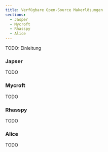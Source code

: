 ```yaml
---
title: Verfügbare Open-Source Makerlösungen
sections:
  - Jasper
  - Mycroft
  - Rhasspy
  - Alice
---
```


TODO: Einleitung

### Japser
TODO

### Mycroft
TODO

### Rhasspy
TODO

### Alice
TODO
